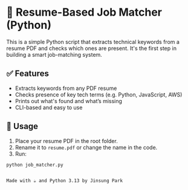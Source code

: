 # 🧠 Resume-Based Job Matcher (Python)

This is a simple Python script that extracts technical keywords from a resume PDF and checks which ones are present. It's the first step in building a smart job-matching system.

## ✅ Features
- Extracts keywords from any PDF resume
- Checks presence of key tech terms (e.g. Python, JavaScript, AWS)
- Prints out what's found and what’s missing
- CLI-based and easy to use

## 📂 Usage

1. Place your resume PDF in the root folder.
2. Rename it to `resume.pdf` or change the name in the code.
3. Run:

```bash
python job_matcher.py


Made with ☕ and Python 3.13 by Jinsung Park